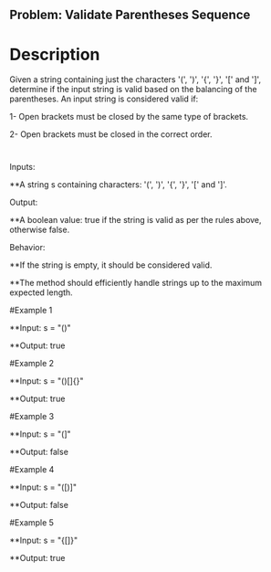 ## Problem: Validate Parentheses Sequence


# Description

Given a string containing just the characters '(', ')', '{', '}', '[' and ']', determine if the input string is valid based on the balancing of the parentheses. An input string is considered valid if:

1- Open brackets must be closed by the same type of brackets.

2- Open brackets must be closed in the correct order.

#
Inputs:

**A string s containing characters: '(', ')', '{', '}', '[' and ']'.

Output:

**A boolean value: true if the string is valid as per the rules above, otherwise false.

Behavior:

**If the string is empty, it should be considered valid.

**The method should efficiently handle strings up to the maximum expected length. 

#Example 1

**Input: s = "()"

**Output: true

#Example 2

**Input: s = "()[]{}"

**Output: true

#Example 3

**Input: s = "(]"

**Output: false

#Example 4

**Input: s = "([)]"

**Output: false

#Example 5

**Input: s = "{[]}"

**Output: true